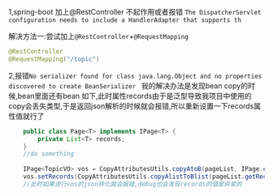 1,spring-boot 加上@RestController 不起作用或者报错
    `The DispatcherServlet configuration needs to include a HandlerAdapter that supports th`
    

解决方法一:尝试加上`@RestController`+`@RequestMapping`

```java
@RestController
@RequestMapping("/topic")
```

2,报错`No serializer found for class java.lang.Object and no properties discovered to create BeanSerializer `
    我的解决办法是发现bean copy的时候,bean里面还有bean  如下,此时属性records由于是泛型导致我项目中使用的copy会丢失类型,于是返回json解析的时候就会报错,所以重新设置一下records属性值就行了
```java
    public class Page<T> implements IPage<T> {
        private List<T> records;
    }
    //do something
    
    IPage<TopicVO> vos = CopyAttributesUtils.copyAtoB(pageList, IPage.class);
    vos.setRecords(CopyAttributesUtils.copyAlistToBlist(pageList.getRecords(), TopicVO.class));
    //此时如果进行vos的json转化就会报错,debug也会发现records的值是异常的         
```

